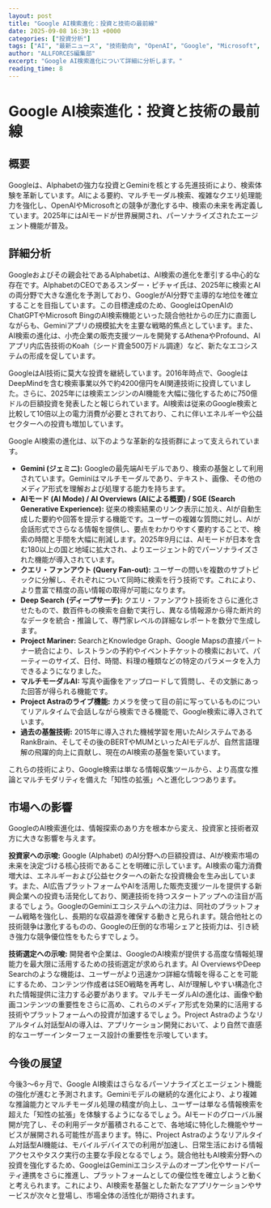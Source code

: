 ```yaml
---
layout: post
title: "Google AI検索進化：投資と技術の最前線"
date: 2025-09-08 16:39:13 +0000
categories: ["投資分析"]
tags: ["AI", "最新ニュース", "技術動向", "OpenAI", "Google", "Microsoft", "投資", "エージェント"]
author: "ALLFORCES編集部"
excerpt: "Google AI検索進化について詳細に分析します。"
reading_time: 8
---
```


# Google AI検索進化：投資と技術の最前線

## 概要
Googleは、Alphabetの強力な投資とGeminiを核とする先進技術により、検索体験を革新しています。AIによる要約、マルチモーダル検索、複雑なクエリ処理能力を強化し、OpenAIやMicrosoftとの競争が激化する中、検索の未来を再定義しています。2025年にはAIモードが世界展開され、パーソナライズされたエージェント機能が普及。

## 詳細分析
Googleおよびその親会社であるAlphabetは、AI検索の進化を牽引する中心的な存在です。AlphabetのCEOであるスンダー・ピチャイ氏は、2025年に検索とAIの両分野で大きな進化を予測しており、GoogleがAI分野で主導的な地位を確立することを目指しています。この目標達成のため、GoogleはOpenAIのChatGPTやMicrosoft BingのAI検索機能といった競合他社からの圧力に直面しながらも、Geminiアプリの規模拡大を主要な戦略的焦点としています。また、AI検索の進化は、小売企業の販売支援ツールを開発するAthenaやProfound、AIアプリ内広告技術のKoah（シード資金500万ドル調達）など、新たなエコシステムの形成を促しています。

GoogleはAI技術に莫大な投資を継続しています。2016年時点で、GoogleはDeepMindを含む検索事業以外で約4200億円をAI関連技術に投資していました。さらに、2025年には検索エンジンのAI機能を大幅に強化するために750億ドルの巨額投資を発表したと報じられています。AI検索は従来のGoogle検索と比較して10倍以上の電力消費が必要とされており、これに伴いエネルギーや公益セクターへの投資も増加しています。

Google AI検索の進化は、以下のような革新的な技術群によって支えられています。

*   **Gemini (ジェミニ):** Googleの最先端AIモデルであり、検索の基盤として利用されています。Geminiはマルチモーダルであり、テキスト、画像、その他のメディア形式を理解および処理する能力を持ちます。
*   **AIモード (AI Mode) / AI Overviews (AIによる概要) / SGE (Search Generative Experience):** 従来の検索結果のリンク表示に加え、AIが自動生成した要約や回答を提示する機能です。ユーザーの複雑な質問に対し、AIが会話形式でさらなる情報を提供し、要点をわかりやすく要約することで、検索の時間と手間を大幅に削減します。2025年9月には、AIモードが日本を含む180以上の国と地域に拡大され、よりエージェント的でパーソナライズされた機能が導入されています。
*   **クエリ・ファンアウト (Query Fan-out):** ユーザーの問いを複数のサブトピックに分解し、それぞれについて同時に検索を行う技術です。これにより、より豊富で精度の高い情報の取得が可能になります。
*   **Deep Search (ディープサーチ):** クエリ・ファンアウト技術をさらに進化させたもので、数百件もの検索を自動で実行し、異なる情報源から得た断片的なデータを統合・推論して、専門家レベルの詳細なレポートを数分で生成します。
*   **Project Mariner:** SearchとKnowledge Graph、Google Mapsの直接パートナー統合により、レストランの予約やイベントチケットの検索において、パーティーのサイズ、日付、時間、料理の種類などの特定のパラメータを入力できるようになりました。
*   **マルチモーダルAI:** 写真や画像をアップロードして質問し、その文脈にあった回答が得られる機能です。
*   **Project Astraのライブ機能:** カメラを使って目の前に写っているものについてリアルタイムで会話しながら検索できる機能で、Google検索に導入されています。
*   **過去の基盤技術:** 2015年に導入された機械学習を用いたAIシステムであるRankBrain、そしてその後のBERTやMUMといったAIモデルが、自然言語理解の飛躍的向上に貢献し、現在のAI検索の基盤を築いています。

これらの技術により、Google検索は単なる情報収集ツールから、より高度な推論とマルチモダリティを備えた「知性の拡張」へと進化しつつあります。

## 市場への影響
GoogleのAI検索進化は、情報探索のあり方を根本から変え、投資家と技術者双方に大きな影響を与えます。

**投資家への示唆:** Google (Alphabet) のAI分野への巨額投資は、AIが検索市場の未来を決定づける核心技術であることを明確に示しています。AI検索の電力消費増大は、エネルギーおよび公益セクターへの新たな投資機会を生み出しています。また、AI広告プラットフォームやAIを活用した販売支援ツールを提供する新興企業への投資も活発化しており、関連技術を持つスタートアップへの注目が高まるでしょう。GoogleのGeminiエコシステムへの注力は、同社のプラットフォーム戦略を強化し、長期的な収益源を確保する動きと見られます。競合他社との技術競争は激化するものの、Googleの圧倒的な市場シェアと技術力は、引き続き強力な競争優位性をもたらすでしょう。

**技術選定への示唆:** 開発者や企業は、GoogleのAI検索が提供する高度な情報処理能力を最大限に活用するための技術選定が求められます。AI OverviewsやDeep Searchのような機能は、ユーザーがより迅速かつ詳細な情報を得ることを可能にするため、コンテンツ作成者はSEO戦略を再考し、AIが理解しやすい構造化された情報提供に注力する必要があります。マルチモーダルAIの進化は、画像や動画コンテンツの重要性をさらに高め、これらのメディア形式を効果的に活用する技術やプラットフォームへの投資が加速するでしょう。Project Astraのようなリアルタイム対話型AIの導入は、アプリケーション開発において、より自然で直感的なユーザーインターフェース設計の重要性を示唆しています。

## 今後の展望
今後3〜6ヶ月で、Google AI検索はさらなるパーソナライズとエージェント機能の強化が進むと予測されます。Geminiモデルの継続的な進化により、より複雑な推論能力とマルチモーダル処理の精度が向上し、ユーザーは単なる情報検索を超えた「知性の拡張」を体験するようになるでしょう。AIモードのグローバル展開が完了し、その利用データが蓄積されることで、各地域に特化した機能やサービスが展開される可能性が高まります。特に、Project Astraのようなリアルタイム対話型AI機能は、モバイルデバイスでの利用が加速し、日常生活における情報アクセスやタスク実行の主要な手段となるでしょう。競合他社もAI検索分野への投資を強化するため、GoogleはGeminiエコシステムのオープン化やサードパーティ連携をさらに推進し、プラットフォームとしての優位性を確立しようと動くと考えられます。これにより、AI検索を基盤とした新たなアプリケーションやサービスが次々と登場し、市場全体の活性化が期待されます。

